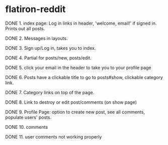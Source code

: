 # flatiron-reddit

DONE 1. index page: Log in links in header, 'welcome, email!' if signed in.
      Prints out all posts.

DONE 2. Messages in layouts.

DONE 3. Sign up/Log in, takes you to index.

DONE 4. Partial for posts/new, posts/edit.



DONE 5. click your email in the header to take you to your profile page

DONE 6. Posts have a clickable title to go to posts#show, clickable category link.

DONE 7. Category links on top of the page.

DONE 8. Link to destroy or edit post/comments (on show page)

DONE 9. Profile Page: option to create new post, see all comments, populate users' posts.

DONE 10. comments

DONE 11. user comments not working properly
